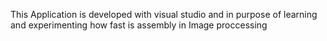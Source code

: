 This Application is developed with visual studio and in purpose of learning and experimenting how fast is assembly in Image proccessing
